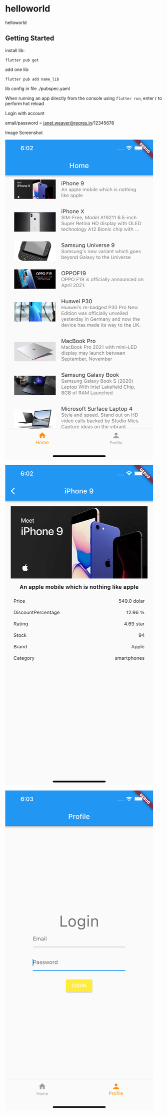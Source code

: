 # helloworld

helloworld

## Getting Started

install lib:
```
flutter pub get
```

add one lib:
```
flutter pub add name_lib
```
lib config in file ./pubspec.yaml


 When running an app directly from the console using ```flutter run```, enter r to perform hot reload

Login with account

email/password = janet.weaver@reqres.in/12345678


Image Screenshot

![screenshot1](./Screenshot/ScreenShot1.png)

![screenshot2](./Screenshot/ScreenShot2.png)

![screenshot3](./Screenshot/ScreenShot3.png)